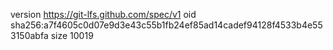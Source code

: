version https://git-lfs.github.com/spec/v1
oid sha256:a7f4605c0d07e9d3e43c55b1fb24ef85ad14cadef94128f4533b4e553150abfa
size 10019

